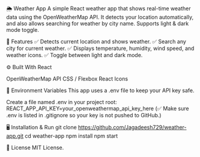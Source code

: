 🌦️ Weather App
A simple React weather app that shows real-time weather data using the OpenWeatherMap API.
It detects your location automatically, and also allows searching for weather by city name.
Supports light & dark mode toggle.

🚀 Features
✅ Detects current location and shows weather.
✅ Search any city for current weather.
✅ Displays temperature, humidity, wind speed, and weather icons.
✅ Toggle between light and dark mode.

⚙️ Built With React

OpenWeatherMap API
CSS / Flexbox
React Icons

🔑 Environment Variables
This app uses a .env file to keep your API key safe.

Create a file named .env in your project root:
REACT_APP_API_KEY=your_openweathermap_api_key_here
(✅ Make sure .env is listed in .gitignore so your key is not pushed to GitHub.)

🖥️ Installation & Run
git clone https://github.com/Jagadeesh729/weather-app.git
cd weather-app
npm install
npm start

📝 License
MIT License.

